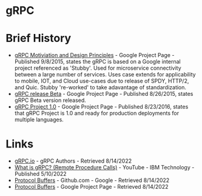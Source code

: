 # gRPC


# Brief History
- [gRPC Motiviation and Design Principles](https://grpc.io/blog/principles/) - Google Project Page - Published 9/8/2015, states the gRPC is based on a Google internal project referenced as 'Stubby'. Used for microservice connectivity between a large number of services. Uses case extends for applicability to mobile, IOT, and Cloud use-cases due to release of SPDY, HTTP/2, and Quic. Stubby 're-worked' to take adavantage of standardization.
- [gRPC release Beta](https://grpc.io/blog/beta-release/) - Google Project Page - Published 8/26/2015, states gRPC Beta version released.
- [gRPC Project 1.0](https://grpc.io/blog/ga-announcement/) - Google Project Page - Published 8/23/2016, states that gRPC Project is 1.0 and ready for production deployments for multiple languages.

# Links
- [gRPC.io](https://grpc.io/) - gRPC Authors - Retrieved 8/14/2022
- [What is gRPC? (Remote Procedure Calls)](https://www.youtube.com/watch?v=hVrwuMnCtok) - YouTube - IBM Technology - Published 5/10/2022
- [Protocol Buffers](https://github.com/protocolbuffers/protobuf) - Github.com - Google - Retrieved 8/14/2022
- [Protocol Buffers](https://developers.google.com/protocol-buffers/) - Google Project Page - Retrieved 8/14/2022